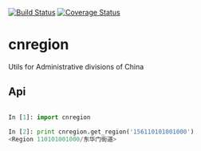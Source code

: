 [![Build Status](https://travis-ci.org/xiachufang/cnregion.svg)](https://travis-ci.org/xiachufang/cnregion) [![Coverage Status](https://coveralls.io/repos/github/xiachufang/cnregion/badge.svg?branch=coveralls)](https://coveralls.io/github/xiachufang/cnregion?branch=coveralls)

# cnregion

Utils for Administrative divisions of China


## Api

```python

In [1]: import cnregion

In [2]: print cnregion.get_region('156110101001000')
<Region 110101001000/东华门街道>
```
